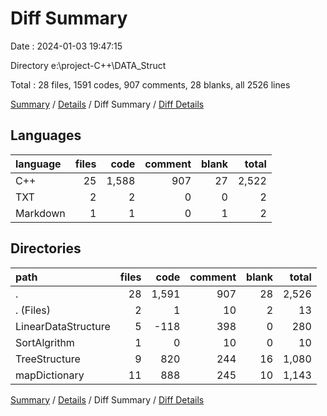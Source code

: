 # Diff Summary

Date : 2024-01-03 19:47:15

Directory e:\\project-C++\\DATA_Struct

Total : 28 files,  1591 codes, 907 comments, 28 blanks, all 2526 lines

[Summary](results.md) / [Details](details.md) / Diff Summary / [Diff Details](diff-details.md)

## Languages
| language | files | code | comment | blank | total |
| :--- | ---: | ---: | ---: | ---: | ---: |
| C++ | 25 | 1,588 | 907 | 27 | 2,522 |
| TXT | 2 | 2 | 0 | 0 | 2 |
| Markdown | 1 | 1 | 0 | 1 | 2 |

## Directories
| path | files | code | comment | blank | total |
| :--- | ---: | ---: | ---: | ---: | ---: |
| . | 28 | 1,591 | 907 | 28 | 2,526 |
| . (Files) | 2 | 1 | 10 | 2 | 13 |
| LinearDataStructure | 5 | -118 | 398 | 0 | 280 |
| SortAlgrithm | 1 | 0 | 10 | 0 | 10 |
| TreeStructure | 9 | 820 | 244 | 16 | 1,080 |
| mapDictionary | 11 | 888 | 245 | 10 | 1,143 |

[Summary](results.md) / [Details](details.md) / Diff Summary / [Diff Details](diff-details.md)